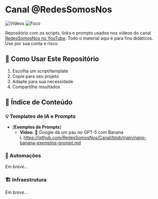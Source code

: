 # **Canal @RedesSomosNos**
![Vídeos](https://img.shields.io/badge/Vídeos-Semanais-red)
![Foco](https://img.shields.io/badge/Foco-IA%20Prática-blue)

Repositório com os scripts, links e prompts usados nos vídeos do canal [RedesSomosNos no YouTube](https://www.youtube.com/@RedesSomosNos?sub_confirmation=1).
Todo o material aqui é para fins didáticos. Use por sua conta e risco.

## 🚀 Como Usar Este Repositório
1. Escolha um script/template
2. Copie para seu projeto
3. Adapte para sua necessidade
4. Compartilhe resultados

## **📜 Índice de Conteúdo**

### **💡 Templates de IA e Prompts**

- [**Exemplos de Prompts**]
  - **Vídeo:** 🍌 Google dá um pau no GPT-5 com Banana<br>
    L https://github.com/RedesSomosNos/Canal/blob/main/nano-banana-exemplos-prompt.md

### **🤖 Automações**

_Em breve..._

### **🏗️ Infraestrutura**

_Em breve..._

